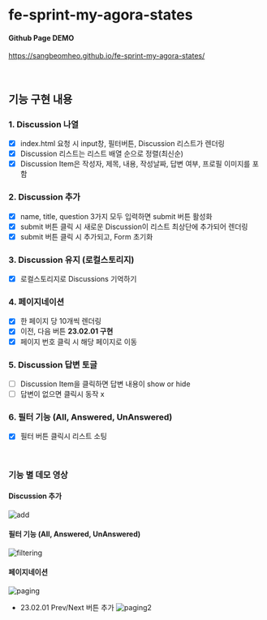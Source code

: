 # fe-sprint-my-agora-states

#### Github Page DEMO

https://sangbeomheo.github.io/fe-sprint-my-agora-states/

<br>

## 기능 구현 내용

### 1. Discussion 나열

- [x] index.html 요청 시 input창, 필터버튼, Discussion 리스트가 렌더링
- [x] Discussion 리스트는 리스트 배열 순으로 정렬(최신순)
- [x] Discussion Item은 작성자, 제목, 내용, 작성날짜, 답변 여부, 프로필 이미지를 포함

### 2. Discussion 추가

- [x] name, title, question 3가지 모두 입력하면 submit 버튼 활성화
- [x] submit 버튼 클릭 시 새로운 Discussion이 리스트 최상단에 추가되어 렌더링
- [x] submit 버튼 클릭 시 추가되고, Form 초기화

### 3. Discussion 유지 (로컬스토리지)

- [x] 로컬스토리지로 Discussions 기억하기

### 4. 페이지네이션

- [x] 한 페이지 당 10개씩 렌더링
- [x] 이전, 다음 버튼 **23.02.01 구현**
- [x] 페이지 번호 클릭 시 해당 페이지로 이동

### 5. Discussion 답변 토글

- [ ] Discussion Item을 클릭하면 답변 내용이 show or hide
- [ ] 답변이 없으면 클릭시 동작 x

### 6. 필터 기능 (All, Answered, UnAnswered)

- [x] 필터 버튼 클릭시 리스트 소팅

<br>

### 기능 별 데모 영상

#### Discussion 추가

![add](https://user-images.githubusercontent.com/41741221/211489651-b05eeeae-35c7-4e29-b3cc-6036580c6e66.gif)

#### 필터 기능 (All, Answered, UnAnswered)

![filtering](https://user-images.githubusercontent.com/41741221/211489670-5c223222-f3f0-453b-a172-38eb0048efcd.gif)

#### 페이지네이션

![paging](https://user-images.githubusercontent.com/41741221/211489661-10e52c97-ceeb-4dbd-857e-7cd538a4f681.gif)

- 23.02.01 Prev/Next 버튼 추가
  ![paging2](https://user-images.githubusercontent.com/41741221/215812821-82765965-3671-4c49-8554-a4ef4f633dc6.gif)
